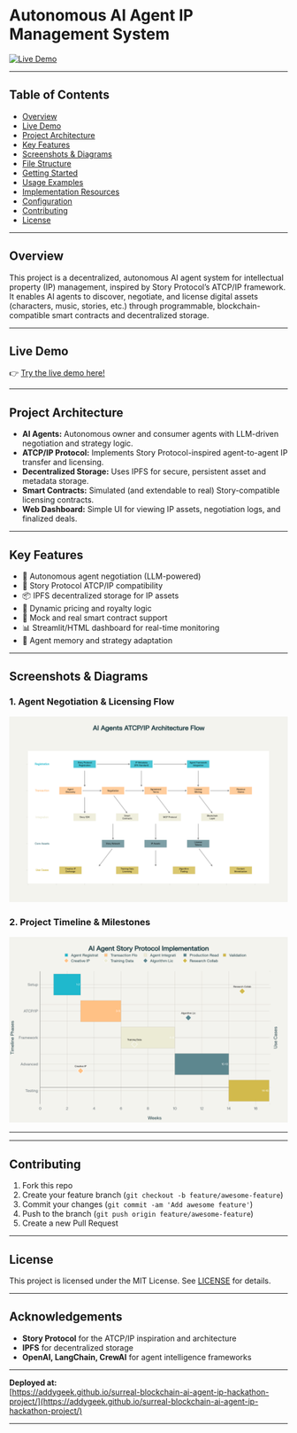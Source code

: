 # Autonomous AI Agent IP Management System

[![Live Demo](https://img.shields.io/badge/deployed-live-green)](https://addygeek.github.io/surreal-blockchain-ai-agent-ip-hackathon-project/)

---

## Table of Contents

- [Overview](#overview)
- [Live Demo](#live-demo)
- [Project Architecture](#project-architecture)
- [Key Features](#key-features)
- [Screenshots & Diagrams](#screenshots--diagrams)
- [File Structure](#file-structure)
- [Getting Started](#getting-started)
- [Usage Examples](#usage-examples)
- [Implementation Resources](#implementation-resources)
- [Configuration](#configuration)
- [Contributing](#contributing)
- [License](#license)

---

## Overview

This project is a decentralized, autonomous AI agent system for intellectual property (IP) management, inspired by Story Protocol’s ATCP/IP framework. It enables AI agents to discover, negotiate, and license digital assets (characters, music, stories, etc.) through programmable, blockchain-compatible smart contracts and decentralized storage.

---

## Live Demo

👉 [Try the live demo here!](https://addygeek.github.io/surreal-blockchain-ai-agent-ip-hackathon-project/)

---

## Project Architecture

- **AI Agents:** Autonomous owner and consumer agents with LLM-driven negotiation and strategy logic.
- **ATCP/IP Protocol:** Implements Story Protocol-inspired agent-to-agent IP transfer and licensing.
- **Decentralized Storage:** Uses IPFS for secure, persistent asset and metadata storage.
- **Smart Contracts:** Simulated (and extendable to real) Story-compatible licensing contracts.
- **Web Dashboard:** Simple UI for viewing IP assets, negotiation logs, and finalized deals.

---

## Key Features

- 🤖 Autonomous agent negotiation (LLM-powered)
- 🔗 Story Protocol ATCP/IP compatibility
- 📦 IPFS decentralized storage for IP assets
- 💸 Dynamic pricing and royalty logic
- 📝 Mock and real smart contract support
- 📊 Streamlit/HTML dashboard for real-time monitoring
- 🧠 Agent memory and strategy adaptation

---

## Screenshots & Diagrams

### 1. Agent Negotiation & Licensing Flow
![ATCP/IP Flowchart](ai_agents_atcp_flowchart.png)

### 2. Project Timeline & Milestones
![Implementation Timeline](ai_agent_timeline.png)

---
---

## Contributing

1. Fork this repo
2. Create your feature branch (`git checkout -b feature/awesome-feature`)
3. Commit your changes (`git commit -am 'Add awesome feature'`)
4. Push to the branch (`git push origin feature/awesome-feature`)
5. Create a new Pull Request

---

## License

This project is licensed under the MIT License. See [LICENSE](LICENSE) for details.

---

## Acknowledgements

- **Story Protocol** for the ATCP/IP inspiration and architecture
- **IPFS** for decentralized storage
- **OpenAI, LangChain, CrewAI** for agent intelligence frameworks

---

**Deployed at:**  
[https://addygeek.github.io/surreal-blockchain-ai-agent-ip-hackathon-project/](https://addygeek.github.io/surreal-blockchain-ai-agent-ip-hackathon-project/)

---
